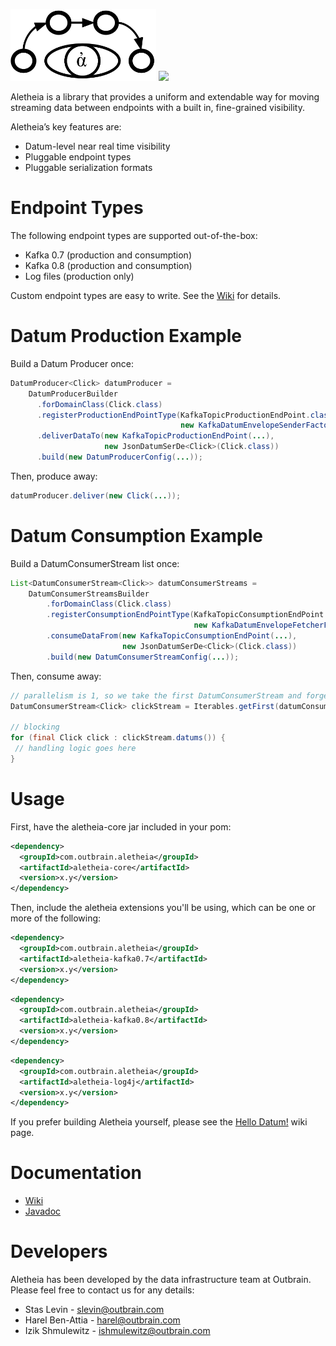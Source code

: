 <img src="/logo/Aletheia-logo.png" height="115"></img>
![](https://github.com/outbrain/Aletheia/blob/master/logo/Aletheia.png)

Aletheia is a library that provides a uniform and extendable way for moving streaming data between endpoints with a built in, fine-grained visibility.

Aletheia’s key features are:
* Datum-level near real time visibility
* Pluggable endpoint types 
* Pluggable serialization formats

# Endpoint Types
The following endpoint types are supported out-of-the-box:
* Kafka 0.7 (production and consumption)
* Kafka 0.8 (production and consumption)
* Log files (production only)

Custom endpoint types are easy to write. See the [Wiki](https://github.com/outbrain/Aletheia/wiki/Production-%26-Consumption-EndPoint-types) for details.

# Datum Production Example
Build a Datum Producer once:

```java
DatumProducer<Click> datumProducer = 
    DatumProducerBuilder
      .forDomainClass(Click.class)
      .registerProductionEndPointType(KafkaTopicProductionEndPoint.class,
                                      new KafkaDatumEnvelopeSenderFactory())
      .deliverDataTo(new KafkaTopicProductionEndPoint(...), 
                     new JsonDatumSerDe<Click>(Click.class))
      .build(new DatumProducerConfig(...));
```

Then, produce away:

```java
datumProducer.deliver(new Click(...));
```

# Datum Consumption Example

Build a DatumConsumerStream list once:

```java
List<DatumConsumerStream<Click>> datumConsumerStreams =
    DatumConsumerStreamsBuilder
        .forDomainClass(Click.class)
        .registerConsumptionEndPointType(KafkaTopicConsumptionEndPoint.class,
                                         new KafkaDatumEnvelopeFetcherFactory())
        .consumeDataFrom(new KafkaTopicConsumptionEndPoint(...), 
                         new JsonDatumSerDe<Click>(Click.class))
        .build(new DatumConsumerStreamConfig(...));
```

Then, consume away:

```java
// parallelism is 1, so we take the first DatumConsumerStream and forget about the list
DatumConsumerStream<Click> clickStream = Iterables.getFirst(datumConsumerStreams, null);

// blocking
for (final Click click : clickStream.datums()) {
 // handling logic goes here
}
```

# Usage

First, have the aletheia-core jar included in your pom:

```xml
<dependency>
  <groupId>com.outbrain.aletheia</groupId>
  <artifactId>aletheia-core</artifactId>
  <version>x.y</version>
</dependency>
```

Then, include the aletheia extensions you'll be using, which can be one or more of the following:

```xml
<dependency>
  <groupId>com.outbrain.aletheia</groupId>
  <artifactId>aletheia-kafka0.7</artifactId>
  <version>x.y</version>
</dependency>
```

```xml
<dependency>
  <groupId>com.outbrain.aletheia</groupId>
  <artifactId>aletheia-kafka0.8</artifactId>
  <version>x.y</version>
</dependency>
```

```xml
<dependency>
  <groupId>com.outbrain.aletheia</groupId>
  <artifactId>aletheia-log4j</artifactId>
  <version>x.y</version>
</dependency>
```


If you prefer building Aletheia yourself, please see the [Hello Datum!](https://github.com/outbrain/Aletheia/wiki/Hello-Datum%21) wiki page.

# Documentation
*  [Wiki](https://github.com/outbrain/Aletheia/wiki)
*  [Javadoc](http://outbrain.github.io/Aletheia/)

# Developers
Aletheia has been developed by the data infrastructure team at Outbrain.   
Please feel free to contact us for any details:

* Stas Levin - <slevin@outbrain.com>
* Harel Ben-Attia - <harel@outbrain.com>
* Izik Shmulewitz - <ishmulewitz@outbrain.com>
